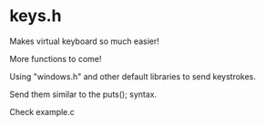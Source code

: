# keys.h
Makes virtual keyboard so much easier!

More functions to come!


Using "windows.h" and other default libraries to send keystrokes.

Send them similar to the puts(); syntax.

Check example.c
